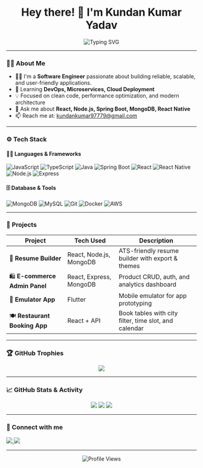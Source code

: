 <h1 align="center">Hey there! 👋 I'm Kundan Kumar Yadav</h1>

<p align="center">
  <img src="https://readme-typing-svg.demolab.com?font=Fira+Code&duration=4000&pause=1000&center=true&vCenter=true&width=800&height=45&lines=Software+Engineer+%7C+React+Native+%7C+Java+Spring+Boot;MERN+Stack+Developer+%7C+Clean+Code+Advocate;Always+learning+%F0%9F%93%9A+Always+building+%F0%9F%9A%80" alt="Typing SVG" />

</p>

---

### 🧑‍💼 About Me

- 👨‍💻 I'm a **Software Engineer** passionate about building reliable, scalable, and user-friendly applications.
- 🌱 Learning **DevOps, Microservices, Cloud Deployment**
- 💡 Focused on clean code, performance optimization, and modern architecture
- 💬 Ask me about **React, Node.js, Spring Boot, MongoDB, React Native**
- 📫 Reach me at: [kundankumar97779@gmail.com](mailto:kundankumar97779@gmail.com)

---

### ⚙️ Tech Stack

#### 🧑‍💻 Languages & Frameworks
![JavaScript](https://img.shields.io/badge/-JavaScript-black?style=flat&logo=javascript)
![TypeScript](https://img.shields.io/badge/-TypeScript-007ACC?style=flat&logo=typescript)
![Java](https://img.shields.io/badge/-Java-007396?style=flat&logo=java)
![Spring Boot](https://img.shields.io/badge/-SpringBoot-6DB33F?style=flat&logo=spring-boot)
![React](https://img.shields.io/badge/-React-61DAFB?style=flat&logo=react)
![React Native](https://img.shields.io/badge/-React%20Native-20232A?style=flat&logo=react)
![Node.js](https://img.shields.io/badge/-Node.js-339933?style=flat&logo=node.js)
![Express](https://img.shields.io/badge/-Express.js-black?style=flat&logo=express)

#### 🗄️ Database & Tools
![MongoDB](https://img.shields.io/badge/-MongoDB-47A248?style=flat&logo=mongodb)
![MySQL](https://img.shields.io/badge/-MySQL-005C84?style=flat&logo=mysql)
![Git](https://img.shields.io/badge/-Git-F05032?style=flat&logo=git)
![Docker](https://img.shields.io/badge/-Docker-2496ED?style=flat&logo=docker)
![AWS](https://img.shields.io/badge/-AWS-232F3E?style=flat&logo=amazon-aws)

---

### 📌 Projects

| Project | Tech Used | Description |
|--------|-----------|-------------|
| 🧾 **Resume Builder** | React, Node.js, MongoDB | ATS-friendly resume builder with export & themes |
| 🛍️ **E-commerce Admin Panel** | React, Express, MongoDB | Product CRUD, auth, and analytics dashboard |
| 📱 **Emulator App** | Flutter | Mobile emulator for app prototyping |
| 🍽️ **Restaurant Booking App** | React + API | Book tables with city filter, time slot, and calendar |

---

### 🏆 GitHub Trophies

<p align="center">
  <img src="https://github-profile-trophy.vercel.app/?username=kundankumaryadav88&theme=tokyonight&column=6" />
</p>

---

### 📈 GitHub Stats & Activity

<p align="center">
  <img src="https://github-readme-stats.vercel.app/api?username=kundankumaryadav88&show_icons=true&theme=tokyonight" />
  <img src="https://github-readme-streak-stats.herokuapp.com/?user=kundankumaryadav88&theme=tokyonight" />
  <img src="https://github-readme-stats.vercel.app/api/top-langs/?username=kundankumaryadav88&layout=compact&theme=tokyonight" />
</p>

---

### 🔗 Connect with me

<p align="left">
  <a href="https://www.linkedin.com/in/kkyadav88/" target="_blank">
    <img src="https://img.shields.io/badge/-LinkedIn-blue?style=flat&logo=linkedin" />
  </a>
  <a href="mailto:kundankumar97779@gmail.com">
    <img src="https://img.shields.io/badge/-Gmail-D14836?style=flat&logo=gmail&logoColor=white" />
  </a>
</p>

---

<p align="center">
  <img src="https://komarev.com/ghpvc/?username=kundankumaryadav88&label=Profile%20Views&color=blue&style=flat" alt="Profile Views" />
</p>

